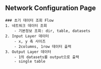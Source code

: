 ## Network Configuration Page
    ### 초기 데이터 조회 Flow
    1. 네트워크 데이터 조회 
        - 기본정보 조회: dir, table, datasets
    2. Input Layer 데이터
        - x, y 축 사이즈
        - 2columns, 1row 데이터 출력 
    3. Output Layer 데이터 
        - 1의 datasets를 output으로 출력
        - single table